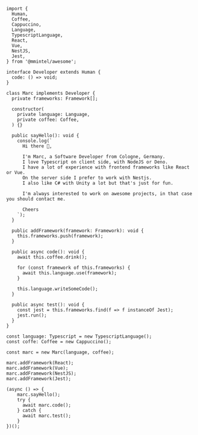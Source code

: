 ```TS
import {
  Human,
  Coffee,
  Cappuccino,
  Language,
  TypescriptLanguage,
  React,
  Vue,
  NestJS,
  Jest,
} from '@mmintel/awesome';

interface Developer extends Human {
  code: () => void;
}

class Marc implements Developer {
  private frameworks: Framework[];
  
  constructor(
    private language: Language,
    private coffee: Coffee,
  ) {}
  
  public sayHello(): void {
    console.log(`
      Hi there 👋,
      
      I'm Marc, a Software Developer from Cologne, Germany.
      I love Typescript on client side, with NodeJS or Deno.
      I have a lot of experience with frontend frameworks like React or Vue.
      On the server side I prefer to work with Nestjs.
      I also like C# with Unity a lot but that's just for fun.
      
      I'm always interested to work on awesome projects, in that case you should contact me.
      
      Cheers
    `);
  }
  
  public addFramework(framework: Framework): void {
    this.frameworks.push(framework);
  }
  
  public async code(): void {
    await this.coffee.drink();
    
    for (const framework of this.frameworks) {
      await this.language.use(framework);
    }
    
    this.language.writeSomeCode();
  }
  
  public async test(): void {
    const jest = this.frameworks.find(f => f instanceOf Jest);
    jest.run();
  }
}

const language: Typescript = new TypescriptLanguage();
const coffe: Coffee = new Cappuccino();

const marc = new Marc(language, coffee);

marc.addFramework(React);
marc.addFramework(Vue);
marc.addFramework(NestJS);
marc.addFramework(Jest);

(async () => {
    marc.sayHello();
    try {
      await marc.code();
    } catch {
      await marc.test();
    }
})();
```

<!--
**mmintel/mmintel** is a ✨ _special_ ✨ repository because its `README.md` (this file) appears on your GitHub profile.

Here are some ideas to get you started:

- 🔭 I’m currently working on ...
- 🌱 I’m currently learning ...
- 👯 I’m looking to collaborate on ...
- 🤔 I’m looking for help with ...
- 💬 Ask me about ...
- 📫 How to reach me: ...
- 😄 Pronouns: ...
- ⚡ Fun fact: ...
-->
